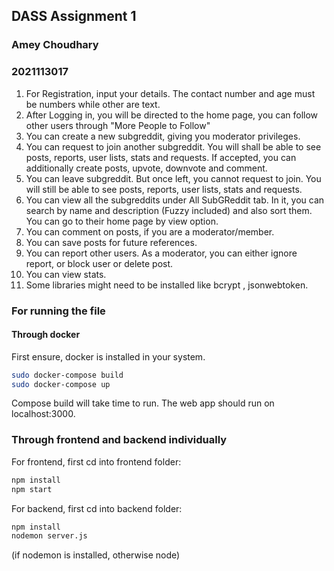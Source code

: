 ## DASS Assignment 1
### Amey Choudhary
### 2021113017

1. For Registration, input your details. The contact number and age must be numbers while other are text.
2. After Logging in, you will be directed to the home page, you can follow other users through "More People to Follow"
3. You can create a new subgreddit, giving you moderator privileges.
4. You can request to join another subgreddit.  You will shall be able to see posts, reports, user lists, stats and requests. If accepted, you can additionally create posts, upvote, downvote and comment.
5. You can leave subgreddit. But once left, you cannot request to join. You will still be able to see posts, reports, user lists, stats and requests. 
6. You can view all the subgreddits under All SubGReddit tab. In it, you can search by name and description (Fuzzy included) and also sort them. You can go to their home page by view option.
7. You can comment on posts, if you are a moderator/member.
8. You can save posts for future references.
9. You can report other users. As a moderator, you can either ignore report, or block user or delete post.
10. You can view stats.
11. Some libraries might need to be installed like bcrypt , jsonwebtoken.

### For running the file

#### Through docker 

First ensure, docker is installed in your system. 


```bash
sudo docker-compose build
sudo docker-compose up

```
Compose build will take time to run.
The web app should run on localhost:3000.

### Through frontend and backend individually

For frontend, first cd into frontend folder:

```bash 
npm install
npm start
```

For backend, first cd into backend folder:
```bash
npm install
nodemon server.js 
```
(if nodemon is installed, otherwise node)

